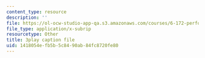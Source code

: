 ```yaml
---
content_type: resource
description: ''
file: https://ol-ocw-studio-app-qa.s3.amazonaws.com/courses/6-172-performance-engineering-of-software-systems-fall-2018/1418054efb5b5c8490ab84fc8720fe80_d5e_YJGXXFU.vtt
file_type: application/x-subrip
resourcetype: Other
title: 3play caption file
uid: 1418054e-fb5b-5c84-90ab-84fc8720fe80
---
```


